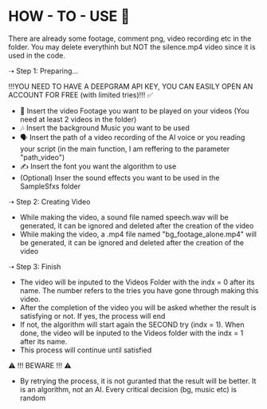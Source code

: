 # HOW - TO - USE 📖

There are already some footage, comment png, video recording etc in the folder. You may delete everythinh but NOT the silence.mp4 
video since it is used in the code.

➝ Step 1: Preparing...

!!!YOU NEED TO HAVE A DEEPGRAM API KEY, YOU CAN EASILY OPEN AN ACCOUNT FOR FREE (with limited tries)!!! ✅

- 🎥 Insert the video Footage you want to be played on your videos (You need at least 2 videos in the folder) 
- 🎶 Insert the background Music you want to be used
- 🗣️ Insert the path of a video recording of the AI voice or you reading your script (in the main function, I am reffering to the parameter "path_video")
- ✍️ Insert the font you want the algorithm to use
- (Optional) Inser the sound effects you want to be used in the SampleSfxs folder


➝ Step 2: Creating Video
- While making the video, a sound file named speech.wav will be generated, it can be ignored and deleted after the creation of the video
- While making the video, a .mp4 file named "bg_footage_alone.mp4" will be generated, it can be ignored and deleted after the creation of the video


➝ Step 3: Finish 
- The video will be inputed to the Videos Folder with the indx = 0 after its name. The number refers to the tries you have gone through making this video.
- After the completion of the video you will be asked whether the result is satisfying or not. If yes, the process will end
- If not, the algorithm will start again the SECOND try (indx = 1). When done, the video will be inputed to the Videos folder with the indx = 1 after its name.
- This process will continue until satisfied

⚠️ !!! BEWARE !!! ⚠️
- By retrying the process, it is not guranted that the result will be better. It is an algorithm, not an AI. Every critical decision (bg, music etc) is random

